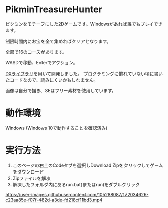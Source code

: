 # PikminTreasureHunter
ピクミンをモチーフにした2Dゲームです。Windowsがあれば誰でもプレイできます。

制限時間内にお宝を全て集めればクリアとなります。

全部で16のコースがあります。

WASDで移動、Enterでアクション。

[DXライブラリ](https://dxlib.xsrv.jp/)を用いて開発しました。
プログラミングに慣れていない頃に書いたコードなので、読みにくいかもしれません。

画像は自分で描き、SEはフリー素材を使用しています。

# 動作環境
Windows (Windows 10で動作することを確認済み)

# 実行方法
1. このページの右上のCodeタブを選択しDownload Zipをクリックしてゲームをダウンロード
2. Zipファイルを解凍
3. 解凍したフォルダ内にあるrun.bat(またはrun)をダブルクリック

https://user-images.githubusercontent.com/105288087/172034626-c23aa85e-f07f-482d-a3de-fd218cf11bd3.mp4
